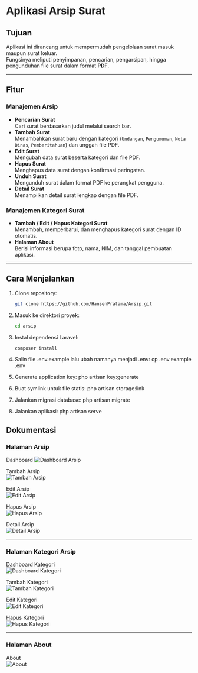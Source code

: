 # Aplikasi Arsip Surat

## Tujuan
Aplikasi ini dirancang untuk mempermudah pengelolaan surat masuk maupun surat keluar.  
Fungsinya meliputi penyimpanan, pencarian, pengarsipan, hingga pengunduhan file surat dalam format **PDF**.

---

## Fitur

### Manajemen Arsip
- **Pencarian Surat**  
  Cari surat berdasarkan judul melalui search bar.
- **Tambah Surat**  
  Menambahkan surat baru dengan kategori (`Undangan`, `Pengumuman`, `Nota Dinas`, `Pemberitahuan`) dan unggah file PDF.
- **Edit Surat**  
  Mengubah data surat beserta kategori dan file PDF.
- **Hapus Surat**  
  Menghapus data surat dengan konfirmasi peringatan.
- **Unduh Surat**  
  Mengunduh surat dalam format PDF ke perangkat pengguna.
- **Detail Surat**  
  Menampilkan detail surat lengkap dengan file PDF.

### Manajemen Kategori Surat
- **Tambah / Edit / Hapus Kategori Surat**  
  Menambah, memperbarui, dan menghapus kategori surat dengan ID otomatis.
- **Halaman About**  
  Berisi informasi berupa foto, nama, NIM, dan tanggal pembuatan aplikasi.

---

## Cara Menjalankan

1. Clone repository:
   ```bash
   git clone https://github.com/HansenPratama/Arsip.git
2. Masuk ke direktori proyek:
   ```bash
   cd arsip

4. Instal dependensi Laravel:
   ```bash
   composer install

6. Salin file .env.example lalu ubah namanya menjadi .env:
   cp .env.example .env

7. Generate application key:
   php artisan key:generate

8. Buat symlink untuk file statis:
   php artisan storage:link

9. Jalankan migrasi database:
   php artisan migrate

10. Jalankan aplikasi:
   php artisan serve

## Dokumentasi
### Halaman Arsip
Dashboard
![Dashboard Arsip](https://drive.google.com/uc?export=view&id=1dLewHFys5JxBGYlb3m9u-BGuaqNXc-kv)

Tambah Arsip  
![Tambah Arsip](https://drive.google.com/uc?export=view&id=1HZ5nu_0DCfMKtJzDkE9Z-kNArv1xRjIn)

Edit Arsip  
![Edit Arsip](https://drive.google.com/uc?export=view&id=1ReFpOPAxe_9gHPzARLrl_IYm4zBAEjvE)

Hapus Arsip  
![Hapus Arsip](https://drive.google.com/uc?export=view&id=13Ze58VOR4en2DhPd2PfLPB5TJQ_FGv-M)

Detail Arsip  
![Detail Arsip](https://drive.google.com/uc?export=view&id=1RgX7q9FxZfzCSgt24qwr8EY1FWBau8F5)

---

### Halaman Kategori Arsip
Dashboard Kategori  
![Dashboard Kategori](https://drive.google.com/uc?export=view&id=1SU4zZUq9kgePRZjzaM4y18YfwHPclVoL)

Tambah Kategori  
![Tambah Kategori](https://drive.google.com/uc?export=view&id=1b9iiGxfbQj9eGS_Vkstr1vvDHraXPb7J)

Edit Kategori  
![Edit Kategori](https://drive.google.com/uc?export=view&id=1qei3dn5H9YZBM5Iy3lHgwVetCUUOKt-2)

Hapus Kategori  
![Hapus Kategori](https://drive.google.com/uc?export=view&id=17qdjCZ0jenMYAW85tD8gKBParrE4svpO)

---

### Halaman About
About  
![About](https://drive.google.com/uc?export=view&id=1mdeIy5HgjEeasaPmVkbkvA-gNC0_ovVb)
